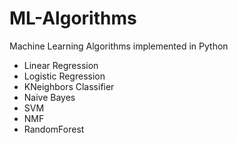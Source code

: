 # ML-Algorithms
Machine Learning Algorithms implemented in Python

* Linear Regression
* Logistic Regression
* KNeighbors Classifier
* Naive Bayes
* SVM
* NMF
* RandomForest
